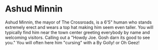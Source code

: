 # Ashud Minnin

Ashud Minnin, the mayor of The Crossroads, 
is a 6'5" human who stands extremely erect and wears a top hat
making him seem even taller.
You will typically find him near the town center greeting everybody by name and
welcoming visitors. 
Calling out a "Howdy Joe. Gosh darn its good to see you."
You will often here him "cursing" with a By Golly! or Oh Geez! 